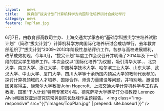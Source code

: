 ```yaml
---
layout:   news
title:    教育部“拔尖计划”计算机科学方向国际化培养研讨会成功举行
category: news
feature: TopPlan.jpg
---
```


6月7日，由教育部高教司主办、上海交通大学承办的“基础学科拔尖学生培养试验计划”（简称“拔尖计划”）计算机科学方向国际化培养研讨会成功举行。<!--break-->去年教育部组织了“拔尖计划”2009~2013年阶段性总结评价工作，各参与高校进展顺利，改革成效初现，今年3月，“拔尖计划”年度工作会议召开并明确了2014年及下一阶段的拔尖学生培养工作。本次会议以“国际化培养”为议题，吸引清华大学、、北京大学、南京大学、浙江大学、中国科学技术大学、哈尔滨工业大学、山东大学、武汉大学、中山大学、厦门大学、四川大学等十余所国内顶尖大学的教师代表参加，探讨计算机领域的人才培养、国际合作、师资力量建设等问题，并特别地，邀请到图灵奖得主、康奈尔大学教授John Hopcroft、上海交通大学计算机科学与工程系教授、国家“千人计划”特聘专家邓小铁、德克萨斯大学奥斯汀分校教授 Lorenzo Alvisi和微软亚洲研究院常务副院长赵峰作主题报告。 <!--break-->
<img class="img-responsive" src="{{"/images/TopPlan.jpg" | prepend: site.baseurl }}" />
